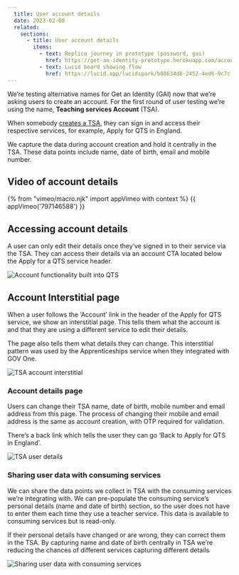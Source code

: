 ```yaml
---
  title: User account details
  date: 2023-02-08
  related:
    sections:
      - title: User account details
        items:
          - text: Replica journey in prototype (password, gai)
            href: https://get-an-identity-prototype.herokuapp.com/account/account-details
          - text: Lucid board showing flow
            href: https://lucid.app/lucidspark/b88634d8-2452-4ed6-9c7c-010383770731/edit?view_items=KZDsx9Mr-.mh&invitationId=inv_9a36d007-204a-41ed-b8c3-1f49d5e63a05
---
```



We’re testing alternative names for Get an Identity (GAI) now that we’re asking users to create an account. For the first round of user testing we’re using the name, <b>Teaching services Account</b> (TSA).

When somebody [creates a TSA](/get-an-identity/integrating-qts/#create-account-journey), they can sign in and access their respective services, for example, Apply for QTS in England.

We capture the data during account creation and hold it centrally in the TSA. These data points include name, date of birth, email and mobile number.

## Video of account details


{% from "vimeo/macro.njk" import appVimeo with context %}
{{ appVimeo('797146588') }}


## Accessing account details

A user can only edit their details once they‘ve signed in to their service via the TSA. They can access their details via an account CTA located below the Apply for a QTS service header.  

![Account functionality built into QTS](2-apply-for-qts.png "Account functionality built into QTS")

## Account Interstitial page

When a user follows the ‘Account’ link in the header of the Apply for QTS service, we show an interstitial page. This tells them what the account is and that they are using a different service to edit their details.

The page also tells them what details they can change. This interstitial pattern was used by the Apprenticeships service when they integrated with GOV One.

![TSA account interstitial](3-account-interstitial.png "TSA account interstitial")


### Account details page

Users can change their TSA name, date of birth, mobile number and email address from this page. The process of changing their mobile and email address is the same as account creation, with OTP required for validation.

There’s a back link which tells the user they can go ‘Back to Apply for QTS in England’.

![TSA user details](1-tsa-details.png "TSA user details")



### Sharing user data with consuming services

We can share the data points we collect in TSA with the consuming services we’re integrating with. We can pre-populate the consuming service’s personal details (name and date of birth) section, so the user does not have to enter them each time they use a teacher service. This data is available to consuming services but is read-only.

If their personal details have changed or are wrong, they can correct them in the TSA. By capturing name and date of birth centrally in TSA we’re reducing the chances of different services capturing different details

![Sharing user data with consuming services](4-sharing-data.png "Sharing user data with consuming services")

